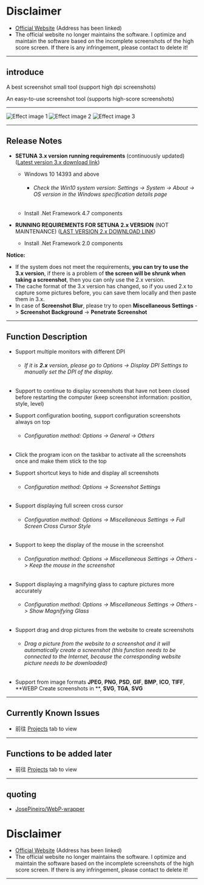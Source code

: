 # Disclaimer
- [Official Website](http://www.clearunit.com/clearup/setuna2) (Address has been linked)
- The official website no longer maintains the software. I optimize and maintain the software based on the incomplete screenshots of the high score screen. If there is any infringement, please contact to delete it!

---

## introduce
A best screenshot small tool (support high dpi screenshots)

An easy-to-use screenshot tool (supports high-score screenshots)

---

![Effect image 1](壁纸示例图/示例1.png)
![Effect image 2](壁纸示例图/示例2.png)
![Effect image 3](壁纸示例图/示例3.png)

---

## Release Notes
- **SETUNA 3.x version running requirements** (continuously updated) ([Latest version 3.x download link](https://github.com/tylearymf/SETUNA2/releases))
  
   - Windows 10 14393 and above
  
     - ###### Check the Win10 system version: Settings -> System -> About -> OS version in the Windows specification details page
  
   - Install .Net Framework 4.7 components
- **RUNNING REQUIREMENTS FOR SETUNA 2.x VERSION** (NOT MAINTENANCE) ([LAST VERSION 2.x DOWNLOAD LINK](https://github.com/tylearymf/SETUNA2/releases/tag/2.6.0))
  
   - Install .Net Framework 2.0 components

**Notice:**

- If the system does not meet the requirements, **you can try to use the 3.x version**, if there is a problem of **the screen will be shrunk when taking a screenshot**, then you can only use the 2.x version.
- The cache format of the 3.x version has changed, so if you used 2.x to capture some pictures before, you can save them locally and then paste them in 3.x.
- In case of **Screenshot Blur**, please try to open **Miscellaneous Settings** -> **Screenshot Background** -> **Penetrate Screenshot**

---

## Function Description
- Support multiple monitors with different DPI

   - ###### If it is **2.x** version, please go to Options -> Display DPI Settings to manually set the DPI of the display.

- Support to continue to display screenshots that have not been closed before restarting the computer (keep screenshot information: position, style, level)

- Support configuration booting, support configuration screenshots always on top

   - ###### Configuration method: Options -> General -> Others

- Click the program icon on the taskbar to activate all the screenshots once and make them stick to the top

- Support shortcut keys to hide and display all screenshots

   - ###### Configuration method: Options -> Screenshot Settings
  
- Support displaying full screen cross cursor

   - ###### Configuration method: Options -> Miscellaneous Settings -> Full Screen Cross Cursor Style

- Support to keep the display of the mouse in the screenshot

   - ###### Configuration method: Options -> Miscellaneous Settings -> Others -> Keep the mouse in the screenshot

- Support displaying a magnifying glass to capture pictures more accurately

   - ###### Configuration method: Options -> Miscellaneous Settings -> Others -> Show Magnifying Glass

- Support drag and drop pictures from the website to create screenshots

   - ###### Drag a picture from the website to a screenshot and it will automatically create a screenshot (this function needs to be connected to the Internet, because the corresponding website picture needs to be downloaded)
  
- Support from image formats **JPEG**, **PNG**, **PSD**, **GIF**, **BMP**, **ICO**, **TIFF**, **WEBP Create screenshots in **, **SVG**, **TGA**, **SVG**




---

## Currently Known Issues
- 前往 [Projects](https://github.com/tylearymf/SETUNA2/projects/1) tab to view

---

## Functions to be added later
- 前往 [Projects](https://github.com/tylearymf/SETUNA2/projects/1) tab to view

---

## quoting
- [JosePineiro/WebP-wrapper](https://github.com/JosePineiro/WebP-wrapper)


# Disclaimer
- [Official Website](http://www.clearunit.com/clearup/setuna2) (Address has been linked)
- The official website no longer maintains the software. I optimize and maintain the software based on the incomplete screenshots of the high score screen. If there is any infringement, please contact to delete it!

---
